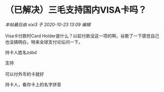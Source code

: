 # （已解决）三毛支持国内VISA卡吗？


<i class="pstatus"> 本帖最后由 xixi3 于 2020-10-23 13:09 编辑 </i><br />
<br />
Visa卡付款时Card Holder是什么？以前付款没这一项的啊，谷歌了一下感觉自己也没搞明白，特来全球支付论坛问一下。<br />
<img id="aimg_UuUFZ" onclick="zoom(this, this.src, 0, 0, 0)" class="zoom" src="https://i.loli.net/2020/10/23/QVRayqZ1emgJ9D5.png" onmouseover="img_onmouseoverfunc(this)" onload="thumbImg(this)" border="0" alt="" />

持卡人姓名zsbd

支持 <br />
<br />
可以付外币的卡就好

持卡人，看你卡上的名字拼音
